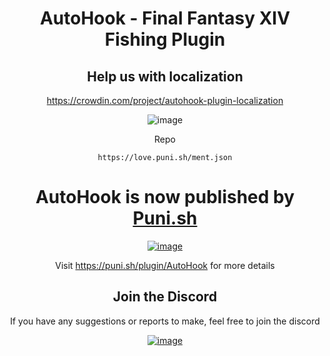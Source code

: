 <div align="center">

# AutoHook - Final Fantasy XIV Fishing Plugin

## Help us with localization
https://crowdin.com/project/autohook-plugin-localization

![image](https://github.com/PunishXIV/AutoHook/assets/13919114/e032741f-c57a-4b1f-866d-af6125d05206)

Repo
```
https://love.puni.sh/ment.json
```

# AutoHook is now published by [Puni.sh](https://puni.sh/)

[![image](https://github.com/PunishXIV/AutoHook/assets/13919114/a8a977d6-457b-4e43-8256-ca298abd9009)](https://puni.sh/)


Visit https://puni.sh/plugin/AutoHook for more details

## Join the Discord
If you have any suggestions or reports to make, feel free to join the discord

[![image](https://discordapp.com/api/guilds/1001823907193552978/embed.png?style=banner2)](https://discord.gg/Zzrcc8kmvy)

